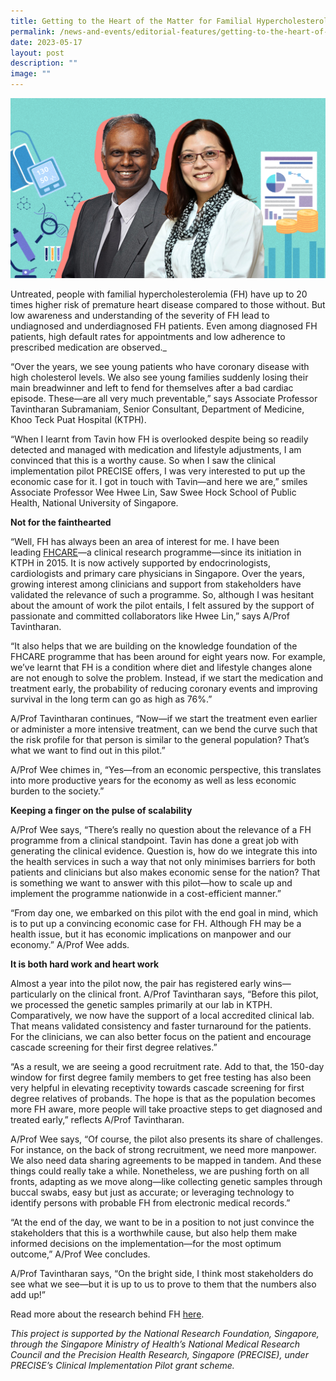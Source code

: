```yaml
---
title: Getting to the Heart of the Matter for Familial Hypercholesterolemia
permalink: /news-and-events/editorial-features/getting-to-the-heart-of-the-matter/
date: 2023-05-17
layout: post
description: ""
image: ""
---
```

![](/images/Resources/Editorial%20Features/2023/precise-banner7_1400x800.jpg)

Untreated, people with familial hypercholesterolemia (FH) have up to 20 times higher risk of premature heart disease compared to those without. But low awareness and understanding of the severity of FH lead to undiagnosed and underdiagnosed FH patients. Even among diagnosed FH patients, high default rates for appointments and low adherence to prescribed medication are observed._

“Over the years, we see young patients who have coronary disease with high cholesterol levels. We also see young families suddenly losing their main breadwinner and left to fend for themselves after a bad cardiac episode. These—are all very much preventable,” says Associate Professor Tavintharan Subramaniam, Senior Consultant, Department of Medicine, Khoo Teck Puat Hospital (KTPH).

“When I learnt from Tavin how FH is overlooked despite being so readily detected and managed with medication and lifestyle adjustments, I am convinced that this is a worthy cause. So when I saw the clinical implementation pilot PRECISE offers, I was very interested to put up the economic case for it. I got in touch with Tavin—and here we are,” smiles Associate Professor Wee Hwee Lin, Saw Swee Hock School of Public Health, National University of Singapore.

**Not for the fainthearted**

“Well, FH has always been an area of interest for me. I have been leading [FHCARE](https://www.ktph.com.sg/healthprofessionals/Pages/clinical-research-highlights-publications.aspx)—a clinical research programme—since its initiation in KTPH in 2015. It is now actively supported by endocrinologists, cardiologists and primary care physicians in Singapore. Over the years, growing interest among clinicians and support from stakeholders have validated the relevance of such a programme. So, although I was hesitant about the amount of work the pilot entails, I felt assured by the support of passionate and committed collaborators like Hwee Lin,” says A/Prof Tavintharan.

“It also helps that we are building on the knowledge foundation of the FHCARE programme that has been around for eight years now. For example, we’ve learnt that FH is a condition where diet and lifestyle changes alone are not enough to solve the problem. Instead, if we start the medication and treatment early, the probability of reducing coronary events and improving survival in the long term can go as high as 76%.”

A/Prof Tavintharan continues, “Now—if we start the treatment even earlier or administer a more intensive treatment, can we bend the curve such that the risk profile for that person is similar to the general population? That’s what we want to find out in this pilot.”

A/Prof Wee chimes in, “Yes—from an economic perspective, this translates into more productive years for the economy as well as less economic burden to the society.”

**Keeping a finger on the pulse of scalability**

A/Prof Wee says, “There’s really no question about the relevance of a FH programme from a clinical standpoint. Tavin has done a great job with generating the clinical evidence. Question is, how do we integrate this into the health services in such a way that not only minimises barriers for both patients and clinicians but also makes economic sense for the nation? That is something we want to answer with this pilot—how to scale up and implement the programme nationwide in a cost-efficient manner.”

“From day one, we embarked on this pilot with the end goal in mind, which is to put up a convincing economic case for FH. Although FH may be a health issue, but it has economic implications on manpower and our economy.” A/Prof Wee adds.

**It is both hard work and heart work**

Almost a year into the pilot now, the pair has registered early wins—particularly on the clinical front. A/Prof Tavintharan says, “Before this pilot, we processed the genetic samples primarily at our lab in KTPH. Comparatively, we now have the support of a local accredited clinical lab. That means validated consistency and faster turnaround for the patients. For the clinicians, we can also better focus on the patient and encourage cascade screening for their first degree relatives.”   

“As a result, we are seeing a good recruitment rate. Add to that, the 150-day window for first degree family members to get free testing has also been very helpful in elevating receptivity towards cascade screening for first degree relatives of probands. The hope is that as the population becomes more FH aware, more people will take proactive steps to get diagnosed and treated early,” reflects A/Prof Tavintharan.

A/Prof Wee says, “Of course, the pilot also presents its share of challenges. For instance, on the back of strong recruitment, we need more manpower. We also need data sharing agreements to be mapped in tandem. And these things could really take a while. Nonetheless, we are pushing forth on all fronts, adapting as we move along—like collecting genetic samples through buccal swabs, easy but just as accurate; or leveraging technology to identify persons with probable FH from electronic medical records.”

“At the end of the day, we want to be in a position to not just convince the stakeholders that this is a worthwhile cause, but also help them make informed decisions on the implementation—for the most optimum outcome,” A/Prof Wee concludes.

A/Prof Tavintharan says, “On the bright side, I think most stakeholders do see what we see—but it is up to us to prove to them that the numbers also add up!”

Read more about the research behind FH [here](https://www.npm.sg/a-family-affair-familial-hypercholesterolemia-and-the-need-for-early-detection/).

_This project is supported by the National Research Foundation, Singapore, through the Singapore Ministry of Health’s National Medical Research Council and the Precision Health Research, Singapore (PRECISE), under PRECISE’s Clinical Implementation Pilot grant scheme._